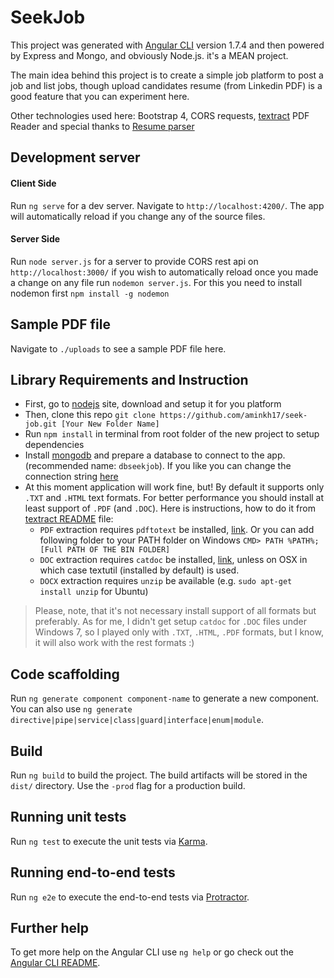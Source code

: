# SeekJob

This project was generated with [Angular CLI](https://github.com/angular/angular-cli) version 1.7.4 and then powered by Express and Mongo, and obviously Node.js. it's a MEAN project.

The main idea behind this project is to create a simple job platform to post a job and list jobs, though upload candidates resume (from Linkedin PDF) is a good feature that you can experiment here.

Other technologies used here: Bootstrap 4, CORS requests, [textract](https://github.com/deanmalmgren/textract) PDF Reader and special thanks to [Resume parser](https://github.com/nsatija/nodejs-resume-parser)
## Development server

#### Client Side
Run `ng serve` for a dev server. Navigate to `http://localhost:4200/`. The app will automatically reload if you change any of the source files.

#### Server Side
Run `node server.js` for a server to provide CORS rest api on `http://localhost:3000/` 
if you wish to automatically reload once you made a change on any file run `nodemon server.js`. For this you need to install nodemon first `npm install -g nodemon`

## Sample PDF file 
Navigate to `./uploads` to see a sample PDF file here.

## Library Requirements and Instruction
 - First, go to [nodejs](http://nodejs.org/) site, download and setup it for you platform
 - Then, clone this repo `git clone https://github.com/aminkh17/seek-job.git [Your New Folder Name]`
 - Run `npm install` in terminal from root folder of the new project to setup dependencies
 - Install [mongodb](https://docs.mongodb.com/manual/tutorial/install-mongodb-on-windows/) and prepare a database to connect to the app. (recommended name: `dbseekjob`). If you like you can change the connection string [here](https://github.com/aminkh17/seek-job/blob/master/server.js#L12)
 - At this moment application will work fine, but! By default it supports only `.TXT` and `.HTML` text formats. For better performance you should install at least support of `.PDF` (and `.DOC`). Here is instructions, how to do it from [textract README](https://github.com/dbashford/textract#requirements) file:
	 - `PDF` extraction requires `pdftotext` be installed, [link](http://www.foolabs.com/xpdf/download.html). Or you can add following folder to your PATH folder on Windows `CMD> PATH %PATH%;[Full PATH OF THE BIN FOLDER]`
	 - `DOC` extraction requires `catdoc` be installed, [link](http://www.wagner.pp.ru/~vitus/software/catdoc/), unless on OSX in which case textutil (installed by default) is used.
	 - `DOCX` extraction requires `unzip` be available (e.g. `sudo apt-get install unzip` for Ubuntu)
		 
> Please, note, that it's not necessary install support of all formats but preferably. As for me, I didn't get setup `catdoc` for `.DOC` files under Windows 7, so I played only with `.TXT`, `.HTML`, `.PDF` formats, but I know, it will also work with the rest formats :)

## Code scaffolding

Run `ng generate component component-name` to generate a new component. You can also use `ng generate directive|pipe|service|class|guard|interface|enum|module`.

## Build

Run `ng build` to build the project. The build artifacts will be stored in the `dist/` directory. Use the `-prod` flag for a production build.

## Running unit tests

Run `ng test` to execute the unit tests via [Karma](https://karma-runner.github.io).

## Running end-to-end tests

Run `ng e2e` to execute the end-to-end tests via [Protractor](http://www.protractortest.org/).

## Further help

To get more help on the Angular CLI use `ng help` or go check out the [Angular CLI README](https://github.com/angular/angular-cli/blob/master/README.md).
